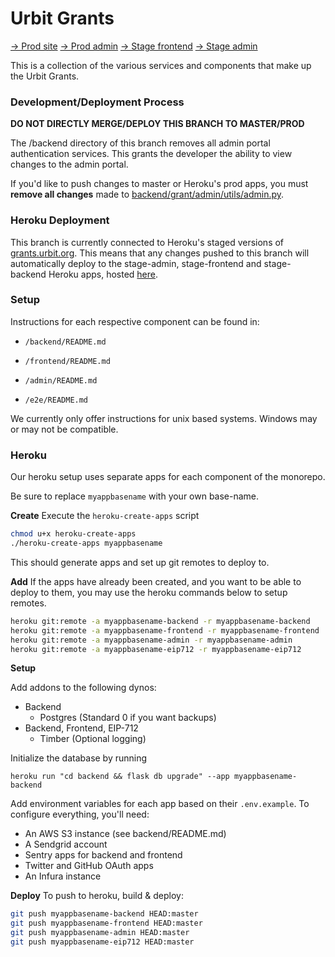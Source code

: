 # Urbit Grants

[→ Prod site](http://grants.urbit.org)
[→ Prod admin](http://grants-admin.urbit.org)
[→ Stage frontend](https://tlon-grant-stage-frontend.herokuapp.com)
[→ Stage admin](https://tlon-grant-stage-admin.herokuapp.com)

This is a collection of the various services and components that make up the Urbit Grants.

### Development/Deployment Process

**DO NOT DIRECTLY MERGE/DEPLOY THIS BRANCH TO MASTER/PROD** 

The /backend directory of this branch removes all admin portal authentication services.  This grants the developer the ability to view changes to the admin portal.  

If you'd like to push changes to master or Heroku's prod apps, you must **remove all changes** made to [backend/grant/admin/utils/admin.py](backend/grant/utils/admin.py).  

### Heroku Deployment

This branch is currently connected to Heroku's staged versions of [grants.urbit.org](https://grants.urbit.org/).  This means that any changes pushed to this branch will automatically deploy to the stage-admin, stage-frontend and stage-backend Heroku apps, hosted [here](https://tlon-grant-stage-frontend.herokuapp.com/).  

### Setup

Instructions for each respective component can be found in:

- `/backend/README.md`

- `/frontend/README.md`

- `/admin/README.md`

- `/e2e/README.md`

We currently only offer instructions for unix based systems. Windows may or may not be compatible.

### Heroku

Our heroku setup uses separate apps for each component of the monorepo.

Be sure to replace `myappbasename` with your own base-name.

**Create**
Execute the `heroku-create-apps` script

```bash
chmod u+x heroku-create-apps
./heroku-create-apps myappbasename
```

This should generate apps and set up git remotes to deploy to.

**Add**
If the apps have already been created, and you want to be able to deploy to them, you
may use the heroku commands below to setup remotes.

```bash
heroku git:remote -a myappbasename-backend -r myappbasename-backend
heroku git:remote -a myappbasename-frontend -r myappbasename-frontend
heroku git:remote -a myappbasename-admin -r myappbasename-admin
heroku git:remote -a myappbasename-eip712 -r myappbasename-eip712
```

**Setup**

Add addons to the following dynos:
* Backend
  * Postgres (Standard 0 if you want backups)
* Backend, Frontend, EIP-712
  * Timber (Optional logging)
  
Initialize the database by running

```
heroku run "cd backend && flask db upgrade" --app myappbasename-backend
```

Add environment variables for each app based on their `.env.example`. To configure everything, you'll need:
* An AWS S3 instance (see backend/README.md)
* A Sendgrid account
* Sentry apps for backend and frontend
* Twitter and GitHub OAuth apps
* An Infura instance

**Deploy**
To push to heroku, build & deploy:

```bash
git push myappbasename-backend HEAD:master
git push myappbasename-frontend HEAD:master
git push myappbasename-admin HEAD:master
git push myappbasename-eip712 HEAD:master
```
